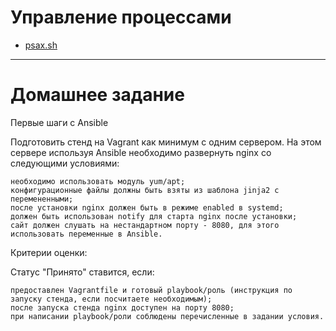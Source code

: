 # Управление процессами 

* [psax.sh](https://github.com/maxonchikbk/otus/blob/main/9.Proc/psax.sh)

---
# Домашнее задание

Первые шаги с Ansible

Подготовить стенд на Vagrant как минимум с одним сервером. На этом сервере используя Ansible необходимо развернуть nginx со следующими условиями:

    необходимо использовать модуль yum/apt;
    конфигурационные файлы должны быть взяты из шаблона jinja2 с перемененными;
    после установки nginx должен быть в режиме enabled в systemd;
    должен быть использован notify для старта nginx после установки;
    сайт должен слушать на нестандартном порту - 8080, для этого использовать переменные в Ansible.

Критерии оценки:

Статус "Принято" ставится, если:

    предоставлен Vagrantfile и готовый playbook/роль (инструкция по запуску стенда, если посчитаете необходимым);
    после запуска стенда nginx доступен на порту 8080;
    при написании playbook/роли соблюдены перечисленные в задании условия.

